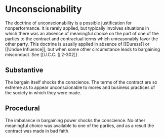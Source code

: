 # Unconscionability
The doctrine of unconscionability is a possible justification for nonperformance. It is rarely applied, but typically involves situations in which there was an absence of meaningful choice on the part of one of the parties to the contract and contractual terms which unreasonably favor the other party. This doctrine is usually applied in absence of [[Duress]] or [[Undue Influence]], but when some other circumstance leads to bargaining misconduct. See [[U.C.C.  § 2-302]]

## Substantive
The bargain itself shocks the conscience. The terms of the contract are so extreme as to appear unconscionable to mores and business practices of the society in which they were made.

## Procedural
The imbalance in bargaining power shocks the conscience. No other meaningful choice was available to one of the parties, and as a result the contract was made in bad faith.